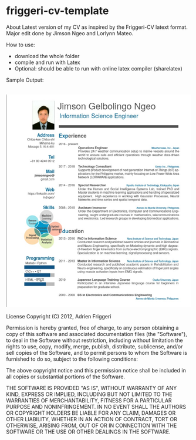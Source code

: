 # friggeri-cv-template

About
Latest version of my CV as inspired by the Friggeri-CV latext format. Major edit done by Jimson Ngeo and Lorlynn Mateo.

How to use:
- download the whole folder
- compile and run with Latex
- Optional: should be able to run with online latex compiler (sharelatex)

Sample Output:

<p align="center">
  <img src="https://github.com/jngeo/friggeri-cv-template/blob/master/jim_cv.jpg?raw=true" alt="Photo" style="width: 600px;"/>
</p>


License
Copyright (C) 2012, Adrien Friggeri

Permission is hereby granted, free of charge, to any person obtaining a copy of this software and associated documentation files (the "Software"), to deal in the Software without restriction, including without limitation the rights to use, copy, modify, merge, publish, distribute, sublicense, and/or sell copies of the Software, and to permit persons to whom the Software is furnished to do so, subject to the following conditions:

The above copyright notice and this permission notice shall be included in all copies or substantial portions of the Software.

THE SOFTWARE IS PROVIDED "AS IS", WITHOUT WARRANTY OF ANY KIND, EXPRESS OR IMPLIED, INCLUDING BUT NOT LIMITED TO THE WARRANTIES OF MERCHANTABILITY, FITNESS FOR A PARTICULAR PURPOSE AND NONINFRINGEMENT. IN NO EVENT SHALL THE AUTHORS OR COPYRIGHT HOLDERS BE LIABLE FOR ANY CLAIM, DAMAGES OR OTHER LIABILITY, WHETHER IN AN ACTION OF CONTRACT, TORT OR OTHERWISE, ARISING FROM, OUT OF OR IN CONNECTION WITH THE SOFTWARE OR THE USE OR OTHER DEALINGS IN THE SOFTWARE.
